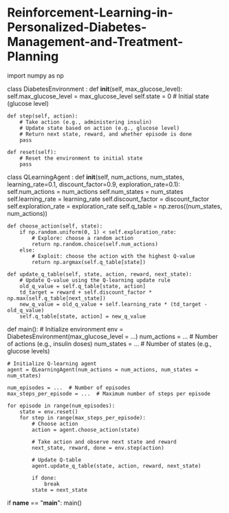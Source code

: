 # Reinforcement-Learning-in-Personalized-Diabetes-Management-and-Treatment-Planning


import numpy as np

class DiabetesEnvironment :
    def __init__(self, max_glucose_level):
        self.max_glucose_level = max_glucose_level
        self.state = 0  # Initial state (glucose level)

    def step(self, action):
        # Take action (e.g., administering insulin)
        # Update state based on action (e.g., glucose level)
        # Return next state, reward, and whether episode is done
        pass

    def reset(self):
        # Reset the environment to initial state
        pass

class QLearningAgent :
    def __init__(self, num_actions, num_states, learning_rate=0.1, discount_factor=0.9, exploration_rate=0.1):
        self.num_actions = num_actions
        self.num_states = num_states
        self.learning_rate = learning_rate
        self.discount_factor = discount_factor
        self.exploration_rate = exploration_rate
        self.q_table = np.zeros((num_states, num_actions))

    def choose_action(self, state):
        if np.random.uniform(0, 1) < self.exploration_rate:
            # Explore: choose a random action
            return np.random.choice(self.num_actions)
        else:
            # Exploit: choose the action with the highest Q-value
            return np.argmax(self.q_table[state])

    def update_q_table(self, state, action, reward, next_state):
        # Update Q-value using the Q-learning update rule
        old_q_value = self.q_table[state, action]
        td_target = reward + self.discount_factor * np.max(self.q_table[next_state])
        new_q_value = old_q_value + self.learning_rate * (td_target - old_q_value)
        self.q_table[state, action] = new_q_value

def main():
    # Initialize environment
    env = DiabetesEnvironment(max_glucose_level = ...)
    num_actions = ...  # Number of actions (e.g., insulin doses)
    num_states = ...  # Number of states (e.g., glucose levels)

    # Initialize Q-learning agent
    agent = QLearningAgent(num_actions = num_actions, num_states = num_states)

    num_episodes = ...  # Number of episodes
    max_steps_per_episode = ...  # Maximum number of steps per episode

    for episode in range(num_episodes):
        state = env.reset()
        for step in range(max_steps_per_episode):
            # Choose action
            action = agent.choose_action(state)

            # Take action and observe next state and reward
            next_state, reward, done = env.step(action)

            # Update Q-table
            agent.update_q_table(state, action, reward, next_state)

            if done:
                break
            state = next_state

if __name__ == "__main__":
    main()
